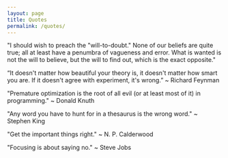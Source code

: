 ```yaml
---
layout: page
title: Quotes
permalink: /quotes/
---
```


"I should wish to preach the "will-to-doubt." None of our beliefs are quite true; all at least have a penumbra of vagueness and error. What is wanted is not the will to believe, but the will to find out, which is the exact opposite."

“It doesn't matter how beautiful your theory is, it doesn't matter how smart you are. If it doesn't agree with experiment, it's wrong.” ~ Richard Feynman

"Premature optimization is the root of all evil (or at least most of it) in programming." ~ Donald Knuth

"Any word you have to hunt for in a thesaurus is the wrong word."
~ Stephen King

"Get the important things right." ~ N. P. Calderwood

"Focusing is about saying no." ~ Steve Jobs
